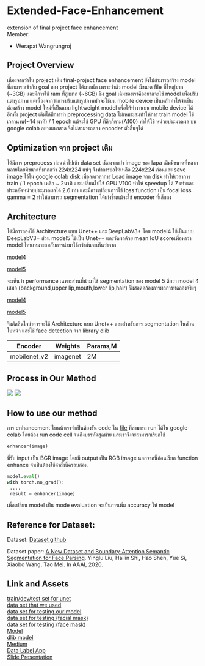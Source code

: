 # Extended-Face-Enhancement
extension of final project face enhancement <br>
Member:
- Werapat Wangrungroj

## Project Overview

เนื่องจากว่าใน project เดิม final-project face enhancement ยังไม่สามารถสร้าง model ที่สามารถเข้ากับ goal ของ project ได้มากนัก เพราะว่าตัว model มีขนาด file ที่ใหญ่มาก (~3GB) และมีการใช้ ram ที่สูงมาก (~6GB)
ซึ่ง goal เดิมของเราคืออยากจะใช้ model เพื่อปรับแต่งรูปภาพ แต่เนื่องจากว่าการปรับแต่งรูปภาพมักจะใช้บน mobile device เป็นหลักทำให้จำเป็นต้องสร้าง model ใหม่ที่เป็นแบบ lightweight model เพื่อให้ทำงานบน mobile device ได้
อีกทั้ง project เดิมได้มีการทำ preprocessing data ไม่เหมาะสมทำให้การ train model ใช้เวลานาน(~14 นาที) / 1 epoch แม้จะใช้ GPU ที่ดีๆก็ตาม(A100) ทำให้ใช้ หน่วยประมวลผล บน google colab อย่างมหาศาล จึงไม่สามารถลอง encoder ตัวอื่นๆได้

## Optimization จาก project เดิม

ได้มีการ preprocess ก่อนนำไปเข้า data set เนื่องจากว่า image ของ lapa เดิมมีขนาดที่หลากหลายโดยมีขนาดที่มากกว่า 224x224 แน่ๆ จึงทำการย่อให้เหลือ 224x224 ก่อนและ save image ไว้ใน google colab disk เพื่อลดเวลาการ Load image จาก disk
ทำให้เวลาการ train / 1 epoch เหลือ ~ 2นาที และเปลี่ยนไปใช้ GPU V100 ทำให้ speedup ได้ 7 เท่าและประหยัดหน่วยประมวลผลได้ 2.6 เท่า
และมีการเปลี่ยนการใช้ loss function เป็น focal loss gamma = 2 ทำให้สามารถ segmentation ได้เก่งขึ้นแม้จะใช้ encoder ที่เล็กลง

## Architecture

ได้มีการลองใช้ Architecture แบบ Unet++ และ DeepLabV3+ โดย model4 ใช้เป็นแบบ DeepLabV3+ ส่วน model5 ใช้เป็น Unet++ และวัดผลด้วย mean IoU scoreเพื่อหาว่า model ไหนเหมาะสมกับการนำมาใช้กว่ากันจะเห็นว่าจาก

[model4](https://github.com/hellp002/Extended-Face-Enhancement/blob/main/model_eval_on_LaPa/model4/model4_test_class.csv)

[model5](https://github.com/hellp002/Extended-Face-Enhancement/blob/main/model_eval_on_LaPa/model5/model5_test_class.csv)

จะเห็นว่า performance เฉพาะส่วนที่นำมาใช้ segmentation ของ model 5 ดีกว่า model 4 เสมอ (background,upper lip,mouth,lower lip,hair) ซึ่งสอดคล้องการผลการทดลองจริงๆ

[model4](https://github.com/hellp002/Extended-Face-Enhancement/blob/main/model_eval_face_enhancement/model4_result_enhancement.csv)

[model5](https://github.com/hellp002/Extended-Face-Enhancement/blob/main/model_eval_face_enhancement/model5_result_enhancement.csv)

จึงตัดสินใจว่าควรจะใช้ Architecture แบบ Unet++ และสำหรับการ segmentation ในส่วนใบหน้า และใช้ face detection จาก library dlib 

Encoder | Weights | Params,M
--- | --- | ---
mobilenet_v2 | imagenet | 2M

## Process in Our Method
![](https://github.com/hellp002/Final-Project-Face-Enhancement/assets/94524977/bd943348-f759-46e2-8852-09b0260ee3d3) ![](https://github.com/hellp002/Final-Project-Face-Enhancement/assets/94524977/29ed89a1-7aa0-44d0-bc5d-0652709778e9)
## How to use our method

การ enhancement ใบหน้าเราจำเป็นต้องรัน code ใน [file](eval_model.ipynb) ที่สามารถ run ได้ใน google colab โดยต้อง run code cell จนถึงบรรทัดสุดท้าย และเราจึงจะสามารถเรียกใช้

```python
enhancer(image)
```

ที่รับ input เป็น BGR image โดยมี output เป็น RGB image นอกจากนี้ก่อนเรียก function enhance จำเป็นต้องใช้คำสั่งนี้ครอบก่อน

```python
model.eval()
with torch.no_grad():
 ....
 result = enhancer(image)
```

เพื่อเปลี่ยน model เป็น mode evaluation จะเป็นการเพิ่ม accuracy ให้ model

## Reference for Dataset:

Dataset: [Dataset github](https://github.com/JDAI-CV/lapa-dataset)

Dataset paper: [A New Dataset and Boundary-Attention Semantic Segmentation for Face Parsing](https://aaai.org/ojs/index.php/AAAI/article/view/6832/6686). Yinglu Liu, Hailin Shi, Hao Shen, Yue Si, Xiaobo Wang, Tao Mei. In AAAI, 2020.

## Link and Assets
[train/dev/test set for unet](https://drive.google.com/uc?export=download&id=1XOBoRGSraP50_pS1YPB8_i8Wmw_5L-NG) <br>
[data set that we used](https://www.kaggle.com/datasets/ashwingupta3012/human-faces) <br>
[data set for testing our model](https://drive.google.com/uc?export=download&id=1WeP0mTjUDBt2Zx4JWO0U0xf15jwpsr6V) <br>
[data set for testing (facial mask)](https://drive.google.com/uc?export=download&id=1-sr6XByGYKRdIDuS3MjAWCBnhX1_OnGG) <br>
[data set for testing (face mask)](https://drive.google.com/uc?export=download&id=1K0QTK_GSyai5vNwMgaO3Kh54n5w4Sjtx) <br>
[Model](https://drive.google.com/uc?export=download&id=1_fdYp8trR7mMDWeqjHOhTASp4SQv7RSk) <br>
[dlib model](http://dlib.net/files/shape_predictor_68_face_landmarks.dat.bz2) <br>
[Medium](https://medium.com/@werapatwangrungroj/face-enhancement-ด้วย-semantic-segmentation-model-และ-facial-landmark-detection-model-2a8c1381b1a8) <br>
[Data Label App](https://imagej.net/ij/download.html) <br>
[Slide Presentation](Face%20Enhancement.pdf) <br>


 
